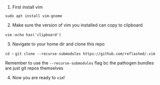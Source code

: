 1. First install vim

`sudo apt install vim-gnome`

2. Make sure the version of vim you installed can copy to clipboard

`vim`
`:echo has('clipboard')`

3. Navigate to your home dir and clone this repo

`cd ~`
`git clone --recurse-submodules https://github.com/reflashed/.vim`

Remember to use the `--recurse-submodules` flag bc the pathogen bundles are just git repos themselves

4. Now you are ready to `vim`!
